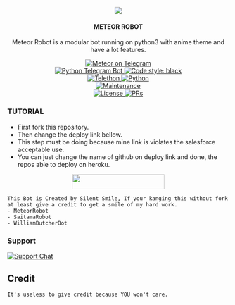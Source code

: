 <p align="center">
  <img src="https://te.legra.ph/file/23dcf3139510088f56fce.jpg">
</p>

<h4><p align="center"> METEOR ROBOT </p></h4>

<p align="center">Meteor Robot is a modular bot running on python3 with anime theme and have a lot features.</p>

<p align="center">
<a href="https://t.me/Silent_Robo_Bot"> <img src="https://img.shields.io/badge/Meteor-Robot-blue?&logo=telegram" alt="Meteor on Telegram" /> </a><br>
<a href="https://python-telegram-bot.org"> <img src="https://img.shields.io/badge/PTB-13.13-white?&style=flat-round&logo=github" alt="Python Telegram Bot" /> </a>
<a href="https://github.com/psf/black"><img alt="Code style: black" src="https://img.shields.io/badge/code%20style-black-000000.svg"></a><br>
<a href="https://docs.telethon.dev"> <img src="https://img.shields.io/badge/Telethon-1.24.0-red?&style=flat-round&logo=github" alt="Telethon" /> </a>
<a href="https://docs.python.org"> <img src="https://img.shields.io/badge/Python-3.10.5-purple?&style=flat-round&logo=python" alt="Python" /> </a><br>
<a href="https://GitHub.com/Wolf2901/MeteorRobot"> <img src="https://img.shields.io/badge/Maintained-Yash-yellow.svg" alt="Maintenance" /> </a><br>
<a href="https://github.com/Wolf2901/MeteorRobot/blob/main/LICENSE"> <img src="https://img.shields.io/badge/License-GPLv3-blue.svg" alt="License" /> </a>
<a href="https://makeapullrequest.com"> <img src="https://img.shields.io/badge/PRs-Welcome-blue.svg?style=flat-round" alt="PRs" /> </a>
</p>

### TUTORIAL

- First fork this repository.
- Then change the deploy link bellow.
- This step must be doing because mine link is violates the salesforce acceptable use.
- You can just change the name of github on deploy link and done, the repos able to deploy on heroku.

<p align="center"><a href="https://dashboard.heroku.com/new?template=https://github.com/Silent0104/MeteorRobot"> <img 
src="https://img.shields.io/badge/Deploy%20To%20Heroku-red?style=flat&logo=heroku" width="210" height="34.45" /></a></p>


```
This Bot is Created by Silent Smile, If your kanging this without fork at least give a credit to get a smile of my hard work. 
- MeteorRobot
- SaitamaRobot 
- WilliamButcherBot
```

### Support
<p>
<a href="https://t.me/Silent_robo_11"> <img src="https://img.shields.io/badge/Support-Chat-blue?&logo=telegram" alt="Support Chat" /> </a><br>
</p>

## Credit 

```
It's useless to give credit because YOU won't care.
```
